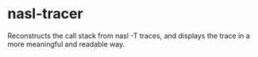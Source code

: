 # nasl-tracer
Reconstructs the call stack from nasl -T traces, and displays the trace in a more meaningful and readable way.
